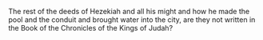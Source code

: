 The rest of the deeds of Hezekiah and all his might and how he made the pool and the conduit and brought water into the city, are they not written in the Book of the Chronicles of the Kings of Judah?
